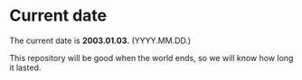 # Current date

The current date is **2003.01.03.** (YYYY.MM.DD.)

This repository will be good when the world ends, so we will know how long it lasted.